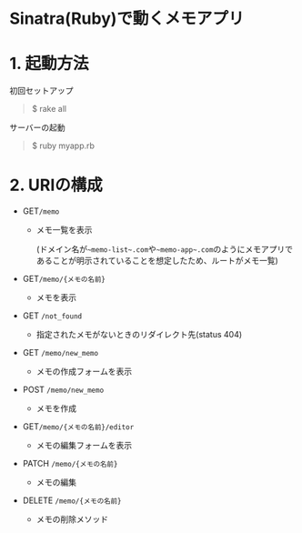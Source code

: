 # Sinatra(Ruby)で動くメモアプリ

# 1. 起動方法

初回セットアップ
> $ rake all

サーバーの起動
> $ ruby myapp.rb

# 2. URIの構成
- GET`/memo`
  - メモ一覧を表示

    (ドメイン名が`~memo-list~.com`や`~memo-app~.com`のようにメモアプリであることが明示されていることを想定したため、ルートがメモ一覧)

- GET`/memo/{メモの名前}`
  - メモを表示

- GET `/not_found`
  - 指定されたメモがないときのリダイレクト先(status 404)

- GET `/memo/new_memo`
  - メモの作成フォームを表示

- POST `/memo/new_memo`
  - メモを作成

- GET`/memo/{メモの名前}/editor`
  - メモの編集フォームを表示

- PATCH `/memo/{メモの名前}`
  - メモの編集

- DELETE `/memo/{メモの名前}`
  - メモの削除メソッド
